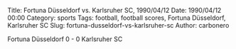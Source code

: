 Title: Fortuna Düsseldorf vs. Karlsruher SC, 1990/04/12
Date: 1990/04/12 00:00
Category: sports
Tags: football, football scores, Fortuna Düsseldorf, Karlsruher SC
Slug: fortuna-dusseldorf-vs-karlsruher-sc
Author: carbonero


Fortuna Düsseldorf 0 - 0 Karlsruher SC
